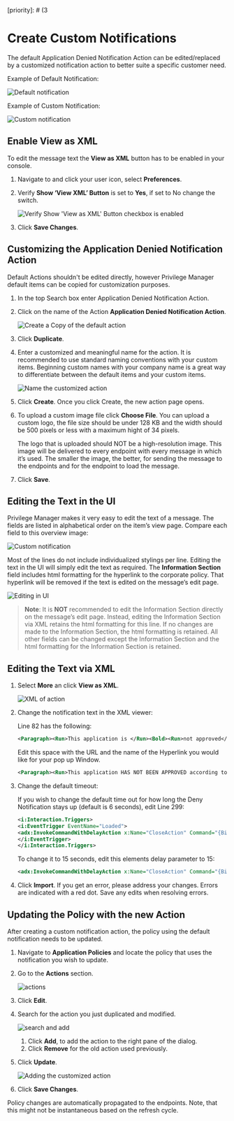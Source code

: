 [title]: # (Create Custom Notifications)
[tags]: # (action customization)
[priority]: # (3
# Create Custom Notifications

The default Application Denied Notification Action can be edited/replaced by a customized notification action to better suite a specific customer need.

Example of Default Notification:

![Default notification](images/deny/default.png)

Example of Custom Notification:

![Custom notification](images/deny/custom.png)

## Enable View as XML

To edit the message text the __View as XML__ button has to be enabled in your console. 

1. Navigate to and click your user icon, select __Preferences__.
1. Verify __Show ‘View XML’ Button__ is set to __Yes__, if set to No change the switch.

   ![Verify Show 'View as XML' Button checkbox is enabled](images/deny/enable-2.png "Verify Show 'View as XML' Button checkbox is enabled")
1. Click __Save Changes__.

## Customizing the Application Denied Notification Action

Default Actions shouldn't be edited directly, however Privilege Manager default items can be copied for customization purposes.

1. In the top Search box enter Application Denied Notification Action.
1. Click on the name of the Action __Application Denied Notification Action__.

   ![Create a Copy of the default action](images/deny/edit-action-3.png "Create a Copy of the default action")
1. Click __Duplicate__.
1. Enter a customized and meaningful name for the action. It is recommended to use standard naming conventions with your custom items. Beginning custom names with your company name is a great way to differentiate between the default items and your custom items.

   ![Name the customized action](images/deny/edit-action-4.png "Name the customized action")
1. Click __Create__. Once you click Create, the new action page opens.
1. To upload a custom image file click __Choose File__. You can upload a custom logo, the file size should be under 128 KB and the width should be 500 pixels or less with a maximum hight of 34 pixels.

   The logo that is uploaded should NOT be a high-resolution image. This image will be delivered to every endpoint with every message in which it’s used. The smaller the image, the better, for sending the message to the endpoints and for the endpoint to load the message.
1. Click __Save__.

## Editing the Text in the UI

Privilege Manager makes it very easy to edit the text of a message. The fields are listed in alphabetical order on the item’s view page. Compare each field to this overview image:

![Custom notification](images/deny/overview.png "Overview of customization options")

Most of the lines do not include individualized stylings per line. Editing the text in the UI will simply edit the text as required. The __Information Section__ field includes html formatting for the hyperlink to the corporate policy. That hyperlink will be removed if the text is edited on the message’s edit page.

![Editing in UI](images/deny/edit-ui.png "Using the UI settings to edit")

>**Note**: It is __NOT__ recommended to edit the Information Section directly on the message’s edit page. Instead, editing the Information Section via XML retains the html formatting for this line.
If no changes are made to the Information Section, the html formatting is retained. All other fields can be changed except the Information Section and the html formatting for the Information Section is retained.

## Editing the Text via XML

1. Select __More__ an click __View as XML__.

   ![XML of action](images/deny/edit-action-9.png)
1. Change the notification text in the XML viewer:
   <!--TODO: Verify line numbers are still correct -->
   Line 82 has the following:

   ```xml
   <Paragraph><Run>This application is </Run><Bold><Run>not approved</Run></Bold><Run> according to </Run><Hyperlink TargetName="_blank" NavigateUri="http://www.example.com/policy"><Run>corporate policy</Run></Hyperlink><Run>.</Run></Paragraph>
   ```

   Edit this space with the URL and the name of the Hyperlink you would like for your pop up Window.

   ```xml
   <Paragraph><Run>This application HAS NOT BEEN APPROVED according to </Run><Hyperlink TargetName="_blank" NavigateUri="http://www.example.com/policy"><Run>corporate policy.</Run><Run>Click here, </Run><Hyperlink TargetName="_blank" NavigateUri="http://www.thycotic.com/helpdesk"><Run>to open a support ticket for review this application for approval.</Run></Hyperlink><Run>.</Run></Paragraph>
   ```
1. Change the default timeout:

   If you wish to change the default time out for how long the Deny Notification stays up (default is 6 seconds), edit Line 299:

   ```xml
   <i:Interaction.Triggers>
   <i:EventTrigger EventName="Loaded">
   <adx:InvokeCommandWithDelayAction x:Name="CloseAction" Command="{BindingCloseCommand}" Delay="00:00:06" />
   </i:EventTrigger>
   </i:Interaction.Triggers>
   ```

   To change it to 15 seconds, edit this elements delay parameter to 15:

   ```xml
   <adx:InvokeCommandWithDelayAction x:Name="CloseAction" Command="{BindingCloseCommand}" Delay="00:00:15" />
   ```
1. Click __Import__. If you get an error, please address your changes. Errors are indicated with a red dot. Save any edits when resolving errors.

## Updating the Policy with the new Action

After creating a custom notification action, the policy using the default notification needs to be updated.

1. Navigate to __Application Policies__ and locate the policy that uses the notification you wish to update.
1. Go to the __Actions__ section.

   ![actions](images/deny/update-policy-1.png "Review existing actions")
1. Click __Edit__.
1. Search for the action you just duplicated and modified.

   ![search and add](images/deny/update-policy-2.png "Search for new action and remove old actions")
   1. Click __Add__, to add the action to the right pane of the dialog.
   1. Click __Remove__ for the old action used previously.
1. Click __Update__.

   ![Adding the customized action](images/deny/update-policy-3.png "Save the updated policy")
1. Click __Save Changes__.

Policy changes are automatically propagated to the endpoints. Note, that this might not be instantaneous based on the refresh cycle.

